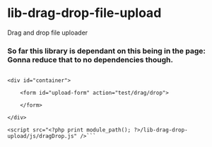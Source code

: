 # lib-drag-drop-file-upload
Drag and drop file uploader


### So far this library is dependant on this being in the page:  Gonna reduce that to no dependencies though.

```<link rel="stylesheet" type="text/css" href="<?php print module_path(); ?>/lib-drag-drop-upload/css/dragDrop.css" />

<div id="container">
    
    <form id="upload-form" action="test/drag/drop">

    </form>

</div>

<script src="<?php print module_path(); ?>/lib-drag-drop-upload/js/dragDrop.js" />```

